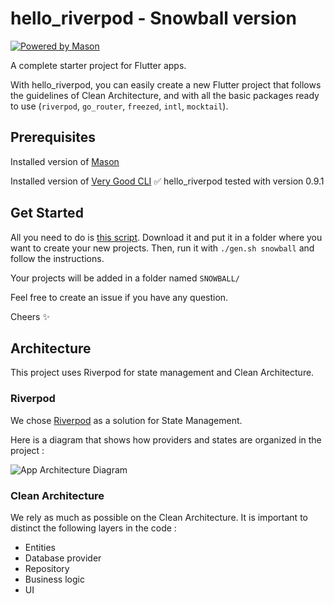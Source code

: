 # hello_riverpod - Snowball version

[![Powered by Mason](https://img.shields.io/endpoint?url=https%3A%2F%2Ftinyurl.com%2Fmason-badge)](https://github.com/felangel/mason)

A complete starter project for Flutter apps.

With hello_riverpod, you can easily create a new Flutter project that follows the guidelines of Clean Architecture, and with all the basic packages ready to use (`riverpod`, `go_router`, `freezed`, `intl`, `mocktail`).

## Prerequisites

Installed version of [Mason](https://pub.dev/packages/mason)

Installed version of [Very Good CLI](https://github.com/VeryGoodOpenSource/very_good_cli)
✅ hello_riverpod tested with version 0.9.1

## Get Started

All you need to do is [this script](https://github.com/icodeyou/hello_riverpod/blob/master/gen.sh).
Download it and put it in a folder where you want to create your new projects.
Then, run it with `./gen.sh snowball` and follow the instructions.

Your projects will be added in a folder named `SNOWBALL/`

Feel free to create an issue if you have any question.

Cheers ✨

## Architecture

This project uses Riverpod for state management and Clean Architecture.

### Riverpod

We chose [Riverpod](https://riverpod.dev/) as a solution for State Management.

Here is a diagram that shows how providers and states are organized in the project :

![App Architecture Diagram](assets/readme/architecture_riverpod.png)

### Clean Architecture

We rely as much as possible on the Clean Architecture.
It is important to distinct the following layers in the code :

- Entities
- Database provider
- Repository
- Business logic
- UI
